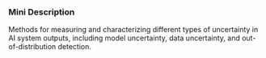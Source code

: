 ### Mini Description

Methods for measuring and characterizing different types of uncertainty in AI system outputs, including model uncertainty, data uncertainty, and out-of-distribution detection.
